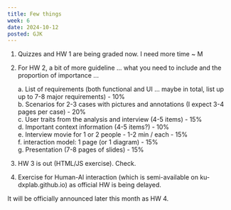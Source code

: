 ```yaml
---
title: Few things
week: 6
date: 2024-10-12
posted: GJK
---
```


1. Quizzes and HW 1 are being graded now. I need more time ~ M

2. For HW 2, a bit of more guideline ... what you need to include and the proportion of importance ...

    a. List of requirements (both functional and UI ... maybe in total, list up up to 7-8 major requirements) - 10%  
    b. Scenarios for 2-3 cases with pictures and annotations (I expect 3-4 pages per case) - 20%  
    c. User traits from the analysis and interview (4-5 items) - 15%  
    d. Important context information (4-5 items?) - 10%  
    e. Interview movie for 1 or 2 people - 1-2 min / each - 15%  
    f. interaction model: 1 page (or 1 diagram) - 15%  
    g. Presentation (7-8 pages of slides) - 15%  

3. HW 3 is out (HTML/JS exercise). Check.

4. Exercise for Human-Al interaction (which is semi-available on ku-dxplab.github.io) as official HW is being delayed.

It will be officially announced later this month as HW 4.